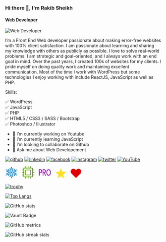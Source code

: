 ### Hi there 👋, I'm Rakib Sheikh
#### Web Developer
![Web Developer](https://pbs.twimg.com/profile_banners/1857506654788734976/1731699224/600x200)

I’m a Front End Web developer passionate about making error-free websites with 100% client satisfaction. I am passionate about learning and sharing my knowledge with others as publicly as possible. I love to solve real-world problems. I am strategic and goal-oriented, and I always work with an end goal in mind. Over the past years, I created 100s of websites for my clients. I pride myself on doing quality work and maintaining excellent communication. Most of the time I work with WordPress but some technologies I enjoy working with include ReactJS, JavaScript as well as PHP.

Skills: 

✅ WordPress <br>
✅ JavaScript <br>
✅ PHP <br>
✅ HTML5 / CSS3 / SASS / Bootstrap <br>
✅ Photoshop / Illustrator

- 🔭 I’m currently working on Youtube 
- 🌱 I’m currently learning JavaScript 
- 👯 I’m looking to collaborate on Github 
- 💬 Ask me about Web Developement 


[<img src='https://cdn.jsdelivr.net/npm/simple-icons@3.0.1/icons/github.svg' alt='github' height='40'>](https://github.com/TheRakibSheikh)  [<img src='https://cdn.jsdelivr.net/npm/simple-icons@3.0.1/icons/linkedin.svg' alt='linkedin' height='40'>](https://www.linkedin.com/in/TheRakibSheikh/)  [<img src='https://cdn.jsdelivr.net/npm/simple-icons@3.0.1/icons/facebook.svg' alt='facebook' height='40'>](https://www.facebook.com/TheRakibSheikh)  [<img src='https://cdn.jsdelivr.net/npm/simple-icons@3.0.1/icons/instagram.svg' alt='instagram' height='40'>](https://www.instagram.com/TheRakibSheikh/)  [<img src='https://cdn.jsdelivr.net/npm/simple-icons@3.0.1/icons/twitter.svg' alt='twitter' height='40'>](https://twitter.com/TheRakibSheikh)  [<img src='https://cdn.jsdelivr.net/npm/simple-icons@3.0.1/icons/youtube.svg' alt='YouTube' height='40'>](https://www.youtube.com/channel/TheRakibSheikh)  

<a href='https://archiveprogram.github.com/'><img src='https://raw.githubusercontent.com/acervenky/animated-github-badges/master/assets/acbadge.gif' width='40' height='40'></a> <a href='https://docs.github.com/en/developers'><img src='https://raw.githubusercontent.com/acervenky/animated-github-badges/master/assets/devbadge.gif' width='40' height='40'></a> <a href='https://github.com/pricing'><img src='https://raw.githubusercontent.com/acervenky/animated-github-badges/master/assets/pro.gif' width='40' height='40'></a> <a href='https://stars.github.com/'><img src='https://raw.githubusercontent.com/acervenky/animated-github-badges/master/assets/starbadge.gif' width='35' height='35'></a> <a href='https://docs.github.com/en/github/supporting-the-open-source-community-with-github-sponsors'><img src='https://raw.githubusercontent.com/acervenky/animated-github-badges/master/assets/sponsorbadge.gif' width='35' height='35'></a> 

[![trophy](https://github-profile-trophy.vercel.app/?username=TheRakibSheikh)](https://github.com/ryo-ma/github-profile-trophy)

[![Top Langs](https://github-readme-stats.vercel.app/api/top-langs/?username=TheRakibSheikh)](https://github.com/anuraghazra/github-readme-stats)

![GitHub stats](https://github-readme-stats.vercel.app/api?username=TheRakibSheikh&show_icons=true&count_private=true)  

![Vaunt Badge](https://api.vaunt.dev/v1/github/entities/TheRakibSheikh/contributions?format=svg&private=true)  

![GitHub metrics](https://metrics.lecoq.io/TheRakibSheikh)  

![GitHub streak stats](https://streak-stats.demolab.com/?user=TheRakibSheikh)  

